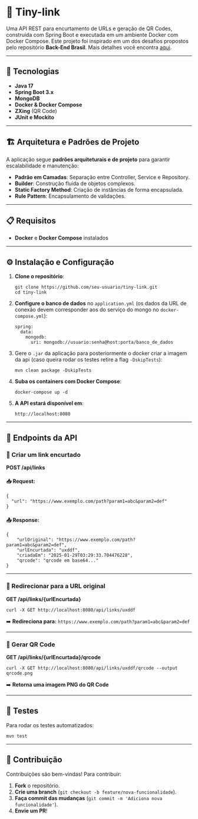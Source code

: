 # 🔗 Tiny-link

Uma API REST para encurtamento de URLs e geração de QR Codes, construída com Spring Boot e executada em um ambiente Docker com Docker Compose.
Este projeto foi inspirado em um dos desafios propostos pelo repositório **Back-End Brasil**. Mais detalhes você encontra [aqui](https://github.com/backend-br/desafios/blob/master/url-shortener/PROBLEM.md).

---

## 🚀 Tecnologias

- **Java 17**
- **Spring Boot 3.x**
- **MongoDB**
- **Docker & Docker Compose**
- **ZXing** (QR Code)
- **JUnit e Mockito**

---

## 🏗️ Arquitetura e Padrões de Projeto

A aplicação segue **padrões arquiteturais e de projeto** para garantir escalabilidade e manutenção:

- **Padrão em Camadas**: Separação entre Controller, Service e Repository.
- **Builder**: Construção fluida de objetos complexos.
- **Static Factory Method**: Criação de instâncias de forma encapsulada.
- **Rule Pattern**: Encapsulamento de validações.

---

## 📋 Requisitos

- **Docker** e **Docker Compose** instalados

---

## ⚙️ Instalação e Configuração

1. **Clone o repositório**:
   ```
   git clone https://github.com/seu-usuario/tiny-link.git
   cd tiny-link
   ```
   
2. **Configure o banco de dados** no `application.yml` (os dados da URL de conexão devem corresponder aos do serviço do mongo no `docker-compose.yml`):
   ```
   spring:
     data:
       mongodb:
         uri: mongodb://usuario:senha@host:porta/banco_de_dados
   ```

3. Gere o `.jar` da aplicação para posteriormente o docker criar a imagem da api (caso queira rodar os testes retire a flag `-DskipTests`):
   ```
   mvn clean package -DskipTests
   ```
4. **Suba os containers com Docker Compose**:
   ```
   docker-compose up -d
   ```
   
5. **A API estará disponível em**:
   ```
   http://localhost:8080
   ```

---

## 📡 Endpoints da API

### 🔹 Criar um link encurtado
**POST /api/links**

#### 📥 Request:
```
{
  "url": "https://www.exemplo.com/path?param1=abc&param2=def"
}
```

#### 📤 Response:
```
{
    "urlOriginal": "https://www.exemplo.com/path?param1=abc&param2=def",
    "urlEncurtada": "uxddf",
    "criadaEm": "2025-01-29T03:29:33.704476228",
    "qrcode": "qrcode em base64..."
}
```

---

### 🔹 Redirecionar para a URL original
**GET /api/links/{urlEncurtada}**

```
curl -X GET http://localhost:8080/api/links/uxddf
```
➡️ **Redireciona para:** `https://www.exemplo.com/path?param1=abc&param2=def`

---

### 🔹 Gerar QR Code
**GET /api/links/{urlEncurtada}/qrcode**

```
curl -X GET http://localhost:8080/api/links/uxddf/qrcode --output qrcode.png
```
➡️ **Retorna uma imagem PNG do QR Code**

---

## 🧪 Testes 

Para rodar os testes automatizados:

```
mvn test
```

---

## 🤝 Contribuição

Contribuições são bem-vindas! Para contribuir:

1. **Fork** o repositório.
2. **Crie uma branch** (`git checkout -b feature/nova-funcionalidade`).
3. **Faça commit das mudanças** (`git commit -m 'Adiciona nova funcionalidade'`).
4. **Envie um PR**!

